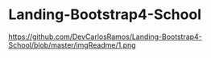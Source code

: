 # Landing-Bootstrap4-School
https://github.com/DevCarlosRamos/Landing-Bootstrap4-School/blob/master/imgReadme/1.png
